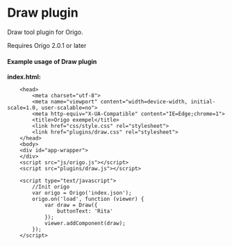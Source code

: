 # Draw plugin

Draw tool plugin for Origo.

Requires Origo 2.0.1 or later

#### Example usage of Draw plugin

**index.html:**
```
    <head>
    	<meta charset="utf-8">
    	<meta name="viewport" content="width=device-width, initial-scale=1.0, user-scalable=no">
    	<meta http-equiv="X-UA-Compatible" content="IE=Edge;chrome=1">
    	<title>Origo exempel</title>
    	<link href="css/style.css" rel="stylesheet">
    	<link href="plugins/draw.css" rel="stylesheet">
    </head>
    <body>
    <div id="app-wrapper">
    </div>
    <script src="js/origo.js"></script>
    <script src="plugins/draw.js"></script>

    <script type="text/javascript">
    	//Init origo
    	var origo = Origo('index.json');
    	origo.on('load', function (viewer) {
    		var draw = Draw({
    			buttonText: 'Rita'
    		});
    		viewer.addComponent(draw);
    	});
    </script>
```
